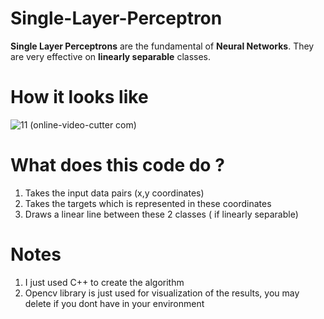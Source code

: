 # Single-Layer-Perceptron
**Single Layer Perceptrons** are the fundamental of **Neural Networks**. They are very effective on **linearly separable** classes. 

# How it looks like

![11 (online-video-cutter com)](https://user-images.githubusercontent.com/62008886/126046107-9944b7f7-dd4c-440b-a7d5-e993c0609819.gif)

# What does this code do ?

1.  Takes the input data pairs (x,y coordinates)
2.  Takes the targets which is represented in these coordinates
3.  Draws a linear line between these 2 classes ( if linearly separable)

# Notes

1.  I just used C++ to create the algorithm
2.  Opencv library is just used for visualization of the results, you may delete if you dont have in your environment

